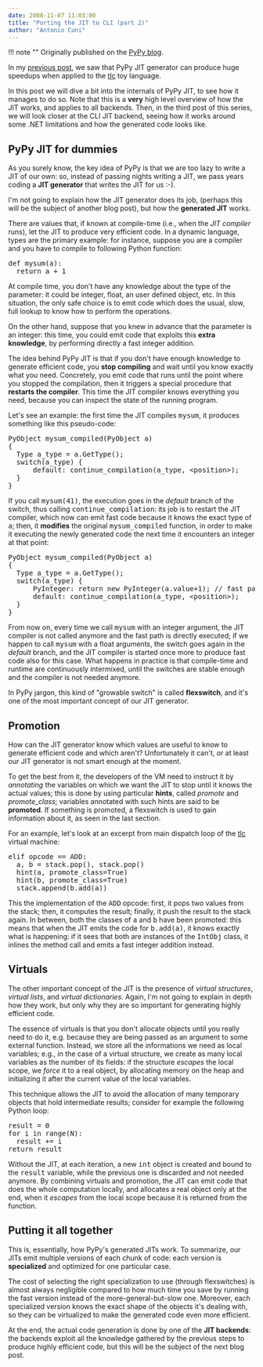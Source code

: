 ```yaml
---
date: 2008-11-07 11:03:00
title: "Porting the JIT to CLI (part 2)"
author: "Antonio Cuni"
---
```


!!! note ""
    Originally published on the [PyPy blog](https://pypy.org/posts/2008/11/porting-jit-to-cli-part-2-2456826431882963884.html).


<html><body><p>In my <a class="reference" href="/posts/2008/11/porting-jit-to-cli-part-1-8712941279840156635.html">previous post</a>, we saw that PyPy JIT generator can produce huge
speedups when applied to the <a class="reference" href="https://www.blogger.com/.._%60sourcecode%60:https://codespeak.net/svn/pypy/branch/oo-jit/pypy/jit/tl/tlc.py">tlc</a> toy language.</p>
<p>In this post we will dive a bit into the internals of PyPy JIT, to see how it
manages to do so. Note that this is a <strong>very</strong> high level overview of how the
JIT works, and applies to all backends.  Then, in the third post of this
series, we will look closer at the CLI JIT backend, seeing how it works around
some .NET limitations and how the generated code looks like.</p>

<h2>PyPy JIT for dummies</h2>
<p>As you surely know, the key idea of PyPy is that we are too lazy to write a
JIT of our own: so, instead of passing nights writing a JIT, we pass years
coding a <strong>JIT generator</strong> that writes the JIT for us :-).</p>
<p>I'm not going to explain how the JIT generator does its job, (perhaps this
will be the subject of another blog post), but how the <strong>generated JIT</strong>
works.</p>
<p>There are values that, if known at compile-time (i.e., when the <em>JIT compiler</em>
runs), let the JIT to produce very efficient code.  In a dynamic language,
types are the primary example: for instance, suppose you are a compiler and
you have to compile to following Python function:</p>
<pre class="literal-block">
def mysum(a):
  return a + 1
</pre>
<p>At compile time, you don't have any knowledge about the type of the parameter:
it could be integer, float, an user defined object, etc.  In this situation,
the only safe choice is to emit code which does the usual, slow, full lookup
to know how to perform the operations.</p>
<p>On the other hand, suppose that you knew in advance that the parameter is an
integer: this time, you could emit code that exploits this <strong>extra
knowledge</strong>, by performing directly a fast integer addition.</p>
<p>The idea behind PyPy JIT is that if you don't have enough knowledge to
generate efficient code, you <strong>stop compiling</strong> and wait until you know
exactly what you need.  Concretely, you emit code that runs until the point
where you stopped the compilation, then it triggers a special procedure that
<strong>restarts the compiler</strong>.  This time the JIT compiler knows everything
you need, because you can inspect the state of the running program.</p>
<p>Let's see an example: the first time the JIT compiles <tt class="docutils literal"><span class="pre">mysum</span></tt>, it produces
something like this pseudo-code:</p>
<pre class="literal-block">
PyObject mysum_compiled(PyObject a)
{
  Type a_type = a.GetType();
  switch(a_type) {
      default: continue_compilation(a_type, &lt;position&gt;);
  }
}
</pre>
<p>If you call <tt class="docutils literal"><span class="pre">mysum(41)</span></tt>, the execution goes in the <em>default</em> branch of the
switch, thus calling <tt class="docutils literal"><span class="pre">continue_compilation</span></tt>: its job is to restart the JIT
compiler, which now can emit fast code because it knows the exact type of
<tt class="docutils literal"><span class="pre">a</span></tt>; then, it <strong>modifies</strong> the original <tt class="docutils literal"><span class="pre">mysum_compiled</span></tt> function, in
order to make it executing the newly generated code the next time it
encounters an integer at that point:</p>
<pre class="literal-block">
PyObject mysum_compiled(PyObject a)
{
  Type a_type = a.GetType();
  switch(a_type) {
      PyInteger: return new PyInteger(a.value+1); // fast path!
      default: continue_compilation(a_type, &lt;position&gt;);
  }
}
</pre>
<p>From now on, every time we call <tt class="docutils literal"><span class="pre">mysum</span></tt> with an integer argument, the JIT
compiler is not called anymore and the fast path is directly executed; if we
happen to call <tt class="docutils literal"><span class="pre">mysum</span></tt> with a float arguments, the switch goes again in the
<em>default</em> branch, and the JIT compiler is started once more to produce fast
code also for this case.  What happens in practice is that compile-time and
runtime are continuously intermixed, until the switches are stable enough and
the compiler is not needed anymore.</p>
<p>In PyPy jargon, this kind of "growable switch" is called <strong>flexswitch</strong>, and
it's one of the most important concept of our JIT generator.</p>

<h2>Promotion</h2>
<p>How can the JIT generator know which values are useful to know to generate
efficient code and which aren't?  Unfortunately it can't, or at least our JIT
generator is not smart enough at the moment.</p>
<p>To get the best from it, the developers of the VM need to instruct it by
<em>annotating</em> the variables on which we want the JIT to stop until it knows the
actual values; this is done by using particular <strong>hints</strong>, called <em>promote</em>
and <em>promote_class</em>; variables annotated with such hints are said to be
<strong>promoted</strong>. If something is promoted, a flexswitch is used to gain
information about it, as seen in the last section.</p>
<p>For an example, let's look at an excerpt from main dispatch loop of the <a class="reference" href="https://www.blogger.com/.._%60sourcecode%60:https://codespeak.net/svn/pypy/branch/oo-jit/pypy/jit/tl/tlc.py">tlc</a>
virtual machine:</p>
<pre class="literal-block">
elif opcode == ADD:
  a, b = stack.pop(), stack.pop()
  hint(a, promote_class=True)
  hint(b, promote_class=True)
  stack.append(b.add(a))
</pre>
<p>This the implementation of the <tt class="docutils literal"><span class="pre">ADD</span></tt> opcode: first, it pops two values from
the stack; then, it computes the result; finally, it push the result to the
stack again.  In between, both the classes of <tt class="docutils literal"><span class="pre">a</span></tt> and <tt class="docutils literal"><span class="pre">b</span></tt> have been
promoted: this means that when the JIT emits the code for <tt class="docutils literal"><span class="pre">b.add(a)</span></tt>, it
knows exactly what is happening: if it sees that both are instances of the
<tt class="docutils literal"><span class="pre">IntObj</span></tt> class, it inlines the method call and emits a fast integer addition
instead.</p>

<h2>Virtuals</h2>
<p>The other important concept of the JIT is the presence of <em>virtual
structures</em>, <em>virtual lists</em>, and <em>virtual dictionaries</em>.  Again, I'm not
going to explain in depth how they work, but only why they are so important for
generating highly efficient code.</p>
<p>The essence of virtuals is that you don't allocate objects until you really
need to do it, e.g. because they are being passed as an argument to some
external function.  Instead, we store all the informations we need as local
variables; e.g., in the case of a virtual structure, we create as many local
variables as the number of its fields: if the structure <em>escapes</em> the local
scope, we <em>force</em> it to a real object, by allocating memory on the heap and
initializing it after the current value of the local variables.</p>
<p>This technique allows the JIT to avoid the allocation of many temporary
objects that hold intermediate results; consider for example the following
Python loop:</p>
<pre class="literal-block">
result = 0
for i in range(N):
  result += i
return result
</pre>
<p>Without the JIT, at each iteration, a new <tt class="docutils literal"><span class="pre">int</span></tt> object is created and bound
to the <tt class="docutils literal"><span class="pre">result</span></tt> variable, while the previous one is discarded and not needed
anymore.  By combining virtuals and promotion, the JIT can emit code that does
the whole computation locally, and allocates a real object only at the end,
when it <em>escapes</em> from the local scope because it is returned from the
function.</p>

<h2>Putting it all together</h2>
<p>This is, essentially, how PyPy's generated JITs work.  To summarize, our JITs
emit multiple versions of each chunk of code: each version is <strong>specialized</strong>
and optimized for one particular case.</p>
<p>The cost of selecting the right specialization to use (through flexswitches)
is almost always negligible compared to how much time you save by running the
fast version instead of the more-general-but-slow one.  Moreover, each
specialized version knows the exact shape of the objects it's dealing with, so
they can be virtualized to make the generated code even more efficient.</p>
<p>At the end, the actual code generation is done by one of the <strong>JIT backends</strong>:
the backends exploit all the knowledge gathered by the previous steps to
produce highly efficient code, but this will be the subject of the next blog
post.</p></body></html>